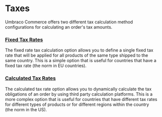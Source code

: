 ﻿---
description: Tax calculation options in Umbraco Commerce.
---

# Taxes

Umbraco Commerce offers two different tax calculation method configurations for calculating an order's tax amounts.

### [Fixed Tax Rates](./fixed-tax-rates.md)

The fixed rate tax calculation option allows you to define a single fixed tax rate that will be applied for all products of the same type shipped to the same country. This is a simple option that is useful for countries that have a fixed tax rate (the norm in EU countries).

### [Calculated Tax Rates](./calculated-tax-rates.md)

The calculated tax rate option allows you to dynamically calculate the tax obligations of an order by using third party calculation platforms. This is a more complex option that is useful for countries that have different tax rates for different types of products or for different regions within the country (the norm in the US).
